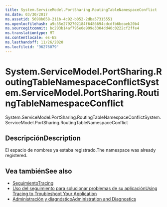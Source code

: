 ```yaml
---
title: System.ServiceModel.PortSharing.RoutingTableNamespaceConflict
ms.date: 03/30/2017
ms.assetid: 5698b658-211b-4c92-b052-2dba57315551
ms.openlocfilehash: a9c55e2792702184f6486694cdcdfb6beaeb20b4
ms.sourcegitcommit: bc293b14af795e0e999e3304dd40c0222cf2ffe4
ms.translationtype: MT
ms.contentlocale: es-ES
ms.lasthandoff: 11/26/2020
ms.locfileid: "96276079"
---
```

# <a name="systemservicemodelportsharingroutingtablenamespaceconflict"></a><span data-ttu-id="d088f-102">System.ServiceModel.PortSharing.RoutingTableNamespaceConflict</span><span class="sxs-lookup"><span data-stu-id="d088f-102">System.ServiceModel.PortSharing.RoutingTableNamespaceConflict</span></span>

<span data-ttu-id="d088f-103">System.ServiceModel.PortSharing.RoutingTableNamespaceConflict</span><span class="sxs-lookup"><span data-stu-id="d088f-103">System.ServiceModel.PortSharing.RoutingTableNamespaceConflict</span></span>  
  
## <a name="description"></a><span data-ttu-id="d088f-104">Descripción</span><span class="sxs-lookup"><span data-stu-id="d088f-104">Description</span></span>  

 <span data-ttu-id="d088f-105">El espacio de nombres ya estaba registrado.</span><span class="sxs-lookup"><span data-stu-id="d088f-105">The namespace was already registered.</span></span>  
  
## <a name="see-also"></a><span data-ttu-id="d088f-106">Vea también</span><span class="sxs-lookup"><span data-stu-id="d088f-106">See also</span></span>

- [<span data-ttu-id="d088f-107">Seguimiento</span><span class="sxs-lookup"><span data-stu-id="d088f-107">Tracing</span></span>](index.md)
- [<span data-ttu-id="d088f-108">Uso del seguimiento para solucionar problemas de su aplicación</span><span class="sxs-lookup"><span data-stu-id="d088f-108">Using Tracing to Troubleshoot Your Application</span></span>](using-tracing-to-troubleshoot-your-application.md)
- [<span data-ttu-id="d088f-109">Administración y diagnóstico</span><span class="sxs-lookup"><span data-stu-id="d088f-109">Administration and Diagnostics</span></span>](../index.md)
